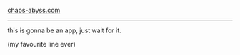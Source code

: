 [chaos-abyss.com](https://www.chaos-abyss.com/)
<hr>
this is gonna be an app, just wait for it.

(my favourite line ever)